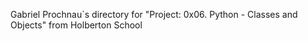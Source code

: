 Gabriel Prochnau`s directory for "Project: 0x06. Python - Classes and Objects" from Holberton School